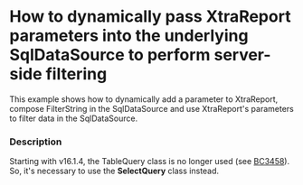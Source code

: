 # How to dynamically pass XtraReport parameters into the underlying SqlDataSource to perform server-side filtering


<p>This example shows how to dynamically add a parameter to XtraReport, compose FilterString in the SqlDataSource and use XtraReport's parameters to filter data in the SqlDataSource.</p>


<h3>Description</h3>

<p>Starting with v16.1.4, the TableQuery class is no longer used (see&nbsp;<a href="https://www.devexpress.com/Support/WhatsNew/DXperience/files/16.1.2.bc.xml">BC3458</a>). So, it's necessary to use the&nbsp;<strong>SelectQuery</strong>&nbsp;class instead.</p>

<br/>


